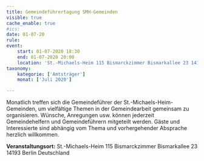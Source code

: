 ```yaml
---
title: Gemeindeführertagung SMH-Gemeinden
visible: true
cache_enable: true
#ics: 
date: 01-07-20
rule: 
event:
	start: 01-07-2020 18:30
	end: 01-07-2020 20:00
	location: 'St.-Michaels-Heim 115 Bismarckzimmer Bismarkallee 23 14193 Berlin Deutschland'
taxonomy:
	kategorie: ['Amtsträger']
	monat: ['Juli 2020']

---
```

Monatlich treffen sich die Gemeindeführer der St.-Michaels-Heim-Gemeinden, um vielfältige Themen in der Gemeindearbeit gemeinsam zu organisieren. Wünsche, Anregungen usw. können jederzeit Gemeindehelfern und Gemeindeführern mitgeteilt werden. Gäste und Interessierte sind abhängig vom Thema und vorhergehender Absprache herzlich willkommen.



**Veranstaltungsort:** St.-Michaels-Heim
115 Bismarckzimmer
Bismarkallee 23
14193 Berlin
Deutschland

